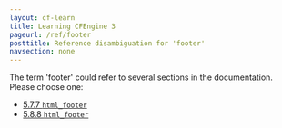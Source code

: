 ```yaml
---
layout: cf-learn
title: Learning CFEngine 3
pageurl: /ref/footer
posttitle: Reference disambiguation for 'footer'
navsection: none
---
```


The term 'footer' could refer to several sections in the documentation. Please choose one:

- [5.7.7 <code>html_footer</code>](https://cfengine.com/manuals/cf3-Reference#html_footer-in-knowledge)
- [5.8.8 <code>html_footer</code>](https://cfengine.com/manuals/cf3-Reference#html_footer-in-reporter)

